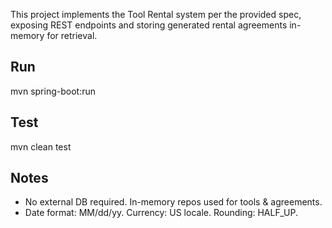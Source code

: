 This project implements the Tool Rental system per the provided spec, exposing REST endpoints and
storing generated rental agreements in-memory for retrieval.

## Run
mvn spring-boot:run

## Test
mvn clean test

## Notes
- No external DB required. In-memory repos used for tools & agreements.
- Date format: MM/dd/yy. Currency: US locale. Rounding: HALF_UP.
